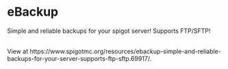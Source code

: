 # eBackup
Simple and reliable backups for your spigot server! Supports FTP/SFTP!

<br/>
View at https://www.spigotmc.org/resources/ebackup-simple-and-reliable-backups-for-your-server-supports-ftp-sftp.69917/.
